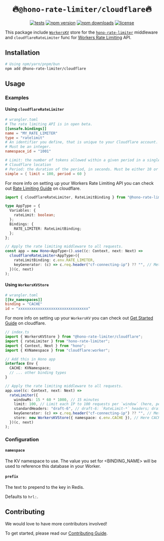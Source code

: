 # <div align="center">🔥`@hono-rate-limiter/cloudflare`🔥</div>

<div align="center">

[![tests](https://img.shields.io/github/actions/workflow/status/rhinobase/hono-rate-limiter/test.yml)](https://github.com/rhinobase/hono-rate-limiter/actions/workflows/test.yml)
[![npm version](https://img.shields.io/npm/v/@hono-rate-limiter/cloudflare.svg)](https://npmjs.org/package/@hono-rate-limiter/cloudflare "View this project on NPM")
[![npm downloads](https://img.shields.io/npm/dm/@hono-rate-limiter/cloudflare)](https://www.npmjs.com/package/@hono-rate-limiter/cloudflare)
[![license](https://img.shields.io/npm/l/@hono-rate-limiter/cloudflare)](LICENSE)

</div>

This package include [`WorkersKV`](https://developers.cloudflare.com/kv/) store for the [`hono-rate-limiter`](https://github.com/rhinobase/hono-rate-limiter) middleware and `cloudflareRateLimiter` func for [Workers Rate Limiting](https://developers.cloudflare.com/workers/runtime-apis/bindings/rate-limit/) API.

## Installation

```sh
# Using npm/yarn/pnpm/bun
npm add @hono-rate-limiter/cloudflare
```

## Usage

### Examples

#### Using `cloudflareRateLimiter`

```toml
# wrangler.toml
# The rate limiting API is in open beta.
[[unsafe.bindings]]
name = "MY_RATE_LIMITER"
type = "ratelimit"
# An identifier you define, that is unique to your Cloudflare account.
# Must be an integer.
namespace_id = "1001"

# Limit: the number of tokens allowed within a given period in a single
# Cloudflare location
# Period: the duration of the period, in seconds. Must be either 10 or 60
simple = { limit = 100, period = 60 }
```

For more info on setting up your Workers Rate Limiting API you can check out [Rate Limiting Guide](https://developers.cloudflare.com/workers/runtime-apis/bindings/rate-limit/) on cloudflare.

```ts
import { cloudflareRateLimiter, RateLimitBinding } from "@hono-rate-limiter/cloudflare";

type AppType = {
  Variables: {
    rateLimit: boolean;
  };
  Bindings: {
    RATE_LIMITER: RateLimitBinding;
  };
};

// Apply the rate limiting middleware to all requests.
const app = new Hono<AppType>().use((c: Context, next: Next) =>
  cloudflareRateLimiter<AppType>({
    rateLimitBinding: c.env.RATE_LIMITER,
    keyGenerator: (c) => c.req.header("cf-connecting-ip") ?? "", // Method to generate custom identifiers for clients.
  })(c, next)
);
```

#### Using `WorkersKVStore`

```toml
# wrangler.toml
[[kv_namespaces]]
binding = "CACHE"
id = "xxxxxxxxxxxxxxxxxxxxxxxxxxxxxxxx"
```

For more info on setting up your `WorkersKV` you can check out [Get Started Guide](https://developers.cloudflare.com/kv/get-started) on cloudflare.

```ts
// index.ts
import { WorkersKVStore } from "@hono-rate-limiter/cloudflare";
import { rateLimiter } from "hono-rate-limiter";
import { Context, Next } from "hono";
import { KVNamespace } from "cloudflare:worker";

// Add this in Hono app
interface Env {
  CACHE: KVNamespace;
  // ... other binding types
}

// Apply the rate limiting middleware to all requests.
app.use((c: Context, next: Next) =>
  rateLimiter({
    windowMs: 15 * 60 * 1000, // 15 minutes
    limit: 100, // Limit each IP to 100 requests per `window` (here, per 15 minutes).
    standardHeaders: "draft-6", // draft-6: `RateLimit-*` headers; draft-7: combined `RateLimit` header
    keyGenerator: (c) => c.req.header("cf-connecting-ip") ?? "", // Method to generate custom identifiers for clients.
    store: new WorkersKVStore({ namespace: c.env.CACHE }), // Here CACHE is your WorkersKV Binding.
  })(c, next)
);
```

### Configuration

#### `namespace`

The KV namespace to use. The value you set for <BINDING_NAME> will be used to reference this database in your Worker.

#### `prefix`

The text to prepend to the key in Redis.

Defaults to `hrl:`.

## Contributing

We would love to have more contributors involved!

To get started, please read our [Contributing Guide](https://github.com/rhinobase/hono-rate-limiter/blob/main/CONTRIBUTING.md).
